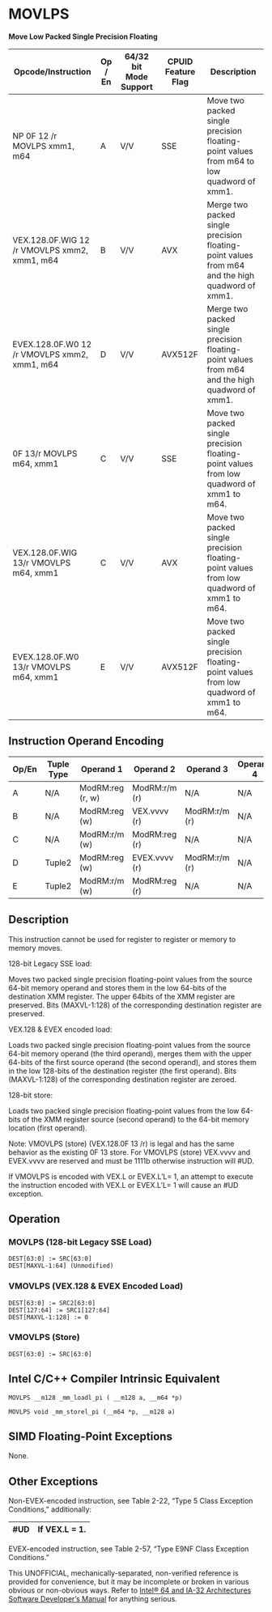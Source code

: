 # MOVLPS

**Move Low Packed Single Precision Floating**

| Opcode/Instruction                           | Op / En | 64/32 bit Mode Support | CPUID Feature Flag | Description                                                                                     |
| -------------------------------------------- | ------- | ---------------------- | ------------------ | ----------------------------------------------------------------------------------------------- |
| NP 0F 12 /r MOVLPS xmm1, m64                 | A       | V/V                    | SSE                | Move two packed single precision floating-point values from m64 to low quadword of xmm1.        |
| VEX.128.0F.WIG 12 /r VMOVLPS xmm2, xmm1, m64 | B       | V/V                    | AVX                | Merge two packed single precision floating-point values from m64 and the high quadword of xmm1. |
| EVEX.128.0F.W0 12 /r VMOVLPS xmm2, xmm1, m64 | D       | V/V                    | AVX512F            | Merge two packed single precision floating-point values from m64 and the high quadword of xmm1. |
| 0F 13/r MOVLPS m64, xmm1                     | C       | V/V                    | SSE                | Move two packed single precision floating-point values from low quadword of xmm1 to m64.        |
| VEX.128.0F.WIG 13/r VMOVLPS m64, xmm1        | C       | V/V                    | AVX                | Move two packed single precision floating-point values from low quadword of xmm1 to m64.        |
| EVEX.128.0F.W0 13/r VMOVLPS m64, xmm1        | E       | V/V                    | AVX512F            | Move two packed single precision floating-point values from low quadword of xmm1 to m64.        |

## Instruction Operand Encoding

| Op/En | Tuple Type | Operand 1        | Operand 2     | Operand 3     | Operand 4 |
| ----- | ---------- | ---------------- | ------------- | ------------- | --------- |
| A     | N/A        | ModRM:reg (r, w) | ModRM:r/m (r) | N/A           | N/A       |
| B     | N/A        | ModRM:reg (w)    | VEX.vvvv (r)  | ModRM:r/m (r) | N/A       |
| C     | N/A        | ModRM:r/m (w)    | ModRM:reg (r) | N/A           | N/A       |
| D     | Tuple2     | ModRM:reg (w)    | EVEX.vvvv (r) | ModRM:r/m (r) | N/A       |
| E     | Tuple2     | ModRM:r/m (w)    | ModRM:reg (r) | N/A           | N/A       |

## Description

This instruction cannot be used for register to register or memory to memory moves.

128-bit Legacy SSE load:

Moves two packed single precision floating-point values from the source 64-bit memory operand and stores them in the low 64-bits of the destination XMM register. The upper 64bits of the XMM register are preserved. Bits (MAXVL-1:128) of the corresponding destination register are preserved.

VEX.128 & EVEX encoded load:

Loads two packed single precision floating-point values from the source 64-bit memory operand (the third operand), merges them with the upper 64-bits of the first source operand (the second operand), and stores them in the low 128-bits of the destination register (the first operand). Bits (MAXVL-1:128) of the corresponding destination register are zeroed.

128-bit store:

Loads two packed single precision floating-point values from the low 64-bits of the XMM register source (second operand) to the 64-bit memory location (first operand).

Note: VMOVLPS (store) (VEX.128.0F 13 /r) is legal and has the same behavior as the existing 0F 13 store. For VMOVLPS (store) VEX.vvvv and EVEX.vvvv are reserved and must be 1111b otherwise instruction will #​​​UD.

If VMOVLPS is encoded with VEX.L or EVEX.L’L= 1, an attempt to execute the instruction encoded with VEX.L or EVEX.L’L= 1 will cause an #​​​UD exception.

## Operation

### MOVLPS (128-bit Legacy SSE Load)

```
DEST[63:0] := SRC[63:0]
DEST[MAXVL-1:64] (Unmodified)

```

### VMOVLPS (VEX.128 & EVEX Encoded Load)

```
DEST[63:0] := SRC2[63:0]
DEST[127:64] := SRC1[127:64]
DEST[MAXVL-1:128] := 0

```

### VMOVLPS (Store)

```
DEST[63:0] := SRC[63:0]

```

## Intel C/C++ Compiler Intrinsic Equivalent

```
MOVLPS __m128 _mm_loadl_pi ( __m128 a, __m64 *p)

```

```
MOVLPS void _mm_storel_pi (__m64 *p, __m128 a)

```

## SIMD Floating-Point Exceptions

None.

## Other Exceptions

Non-EVEX-encoded instruction, see Table 2-22, “Type 5 Class Exception Conditions,” additionally:

| #​​​UD | If VEX.L = 1. |
| ------ | ------------- |

EVEX-encoded instruction, see Table 2-57, “Type E9NF Class Exception Conditions.”

This UNOFFICIAL, mechanically-separated, non-verified reference is provided for convenience, but it may be
incomplete or broken in various obvious or non-obvious
ways. Refer to [Intel® 64 and IA-32 Architectures Software Developer’s Manual](https://software.intel.com/en-us/download/intel-64-and-ia-32-architectures-sdm-combined-volumes-1-2a-2b-2c-2d-3a-3b-3c-3d-and-4) for anything serious.
